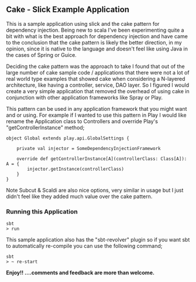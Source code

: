 ## Cake - Slick Example Application
This is a sample application using slick and the cake pattern for dependency injection.  Being new to scala I've been
experimenting quite a bit with what is the best approach for dependency injection and have came to the conclusion that
the cake pattern is likely the better direction, in my opinion, since it is native to the language and doesn't feel like
using Java in the cases of Spring or Guice.

Deciding the cake pattern was the approach to take I found that out of the large number of cake sample code / applications
that there were not a lot of real world type examples that showed cake when considering a N-layered architecture, like
having a controller, service, DAO layer.  So I figured I would create a very simple application that removed the overhead
of using cake in conjunction with other application frameworks like Spray or Play.

This pattern can be used in any application framework that you might want and or using.  For example if I wanted to use
this pattern in Play I would like rename the Application class to Controllers and override Play's "getControllerInstance"
method;

    object Global extends play.api.GlobalSettings {

        private val injector = SomeDependencyInjectionFramework

        override def getControllerInstance[A](controllerClass: Class[A]): A = {
            injector.getInstance(controllerClass)
        }
    }

Note Subcut & Scaldi are also nice options, very similar in usage but I just didn't feel like they added much value over
the cake pattern.

### Running this Application
    sbt
    > run
    
This sample application also has the "sbt-revolver" plugin so if you want sbt to automatically re-compile you can use the
following command;

    sbt
    > ~ re-start
    
__Enjoy!! ....comments and feedback are more than welcome.__